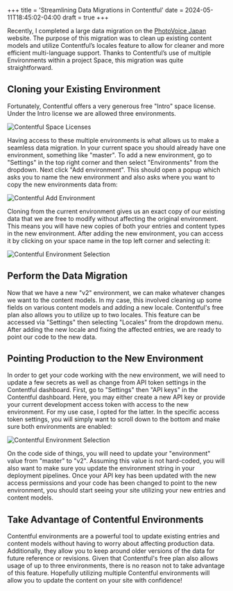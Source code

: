+++
title = 'Streamlining Data Migrations in Contentful'
date = 2024-05-11T18:45:02-04:00
draft = true
+++

Recently, I completed a large data migration on the [PhotoVoice Japan](https://photovoicejapan.com/) website. The purpose of this migration was to clean up existing content models and utilize Contentful’s locales feature to allow for cleaner and more efficient multi-language support. Thanks to Contentful’s use of multiple Environments within a project Space, this migration was quite straightforward.

## Cloning your Existing Environment

Fortunately, Contentful offers a very generous free "Intro" space license. Under the Intro license we are allowed three environments.

![Contentful Space Licenses](/images/streamlining-data-migrations-in-contentful/contentful_space_licenses.png)

Having access to these multiple environments is what allows us to make a seamless data migration. In your current space you should already have one environment, something like "master". To add a new environment, go to "Settings" in the top right corner and then select "Environments" from the dropdown. Next click "Add environment". This should open a popup which asks you to name the new environment and also asks where you want to copy the new environments data from:

![Contentful Add Environment](/images/streamlining-data-migrations-in-contentful/contentful_add_environment.png)

Cloning from the current environment gives us an exact copy of our existing data that we are free to modify without affecting the original environment. This means you will have new copies of both your entries and content types in the new environment. After adding the new environment, you can access it by clicking on your space name in the top left corner and selecting it:

![Contentful Environment Selection](/images/streamlining-data-migrations-in-contentful/contentful_environment_selection.png)

## Perform the Data Migration

Now that we have a new "v2" environment, we can make whatever changes we want to the content models. In my case, this involved cleaning up some fields on various content models and adding a new locale. Contentful's free plan also allows you to utilize up to two locales. This feature can be accessed via "Settings" then selecting "Locales" from the dropdown menu. After adding the new locale and fixing the affected entries, we are ready to point our code to the new data.

## Pointing Production to the New Environment

In order to get your code working with the new environment, we will need to update a few secrets as well as change from API token settings in the Contentful dashboard. First, go to "Settings" then "API keys" in the Contentful dashboard. Here, you may either create a new API key or provide your current development access token with access to the new environment. For my use case, I opted for the latter. In the specific access token settings, you will simply want to scroll down to the bottom and make sure both environments are enabled:

![Contentful Environment Selection](/images/streamlining-data-migrations-in-contentful/contentful_access_token_environment_selection.png)

On the code side of things, you will need to update your "environment" value from "master" to "v2". Assuming this value is not hard-coded, you will also want to make sure you update the environment string in your deployment pipelines. Once your API key has been updated with the new access permissions and your code has been changed to point to the new environment, you should start seeing your site utilizing your new entries and content models.

## Take Advantage of Contentful Environments

Contentful environments are a powerful tool to update existing entries and content models without having to worry about affecting production data. Additionally, they allow you to keep around older versions of the data for future reference or revisions. Given that Contentful's free plan also allows usage of up to three environments, there is no reason not to take advantage of this feature. Hopefully utilizing multiple Contentful environments will allow you to update the content on your site with confidence!
